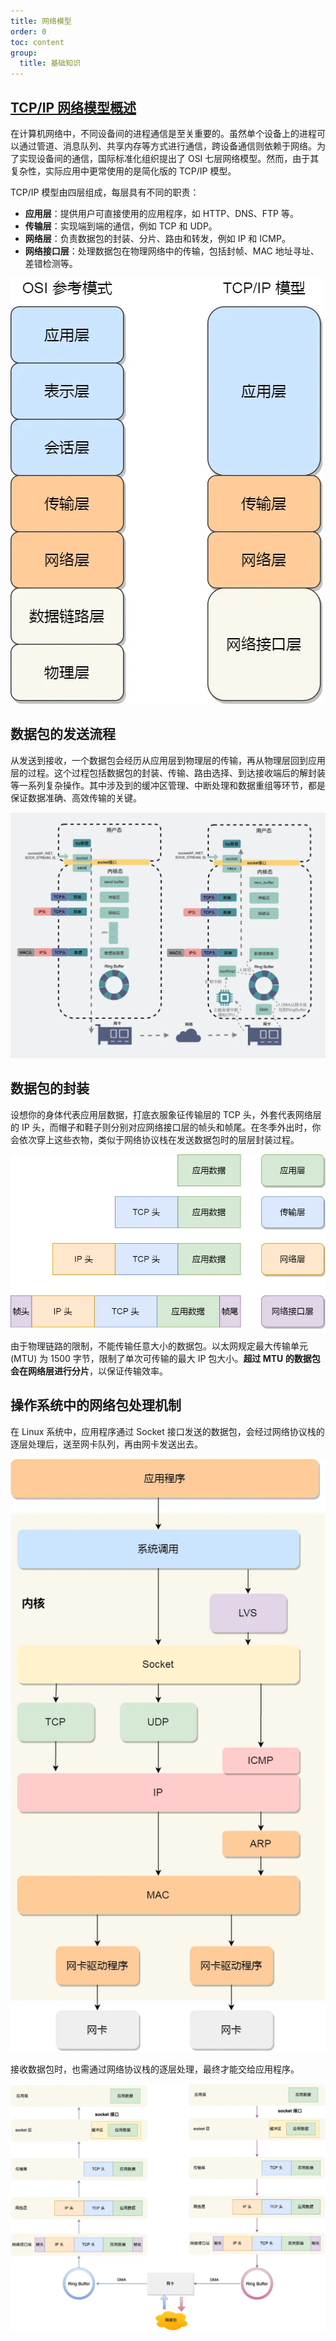 ```yaml
---
title: 网络模型
order: 0
toc: content
group:
  title: 基础知识
---
```


## [TCP/IP 网络模型概述](https://xiaolincoding.com/network/)

在计算机网络中，不同设备间的进程通信是至关重要的。虽然单个设备上的进程可以通过管道、消息队列、共享内存等方式进行通信，跨设备通信则依赖于网络。为了实现设备间的通信，国际标准化组织提出了 OSI 七层网络模型。然而，由于其复杂性，实际应用中更常使用的是简化版的 TCP/IP 模型。

TCP/IP 模型由四层组成，每层具有不同的职责：

- **应用层**：提供用户可直接使用的应用程序，如 HTTP、DNS、FTP 等。
- **传输层**：实现端到端的通信，例如 TCP 和 UDP。
- **网络层**：负责数据包的封装、分片、路由和转发，例如 IP 和 ICMP。
- **网络接口层**：处理数据包在物理网络中的传输，包括封帧、MAC 地址寻址、差错检测等。

![20240410163734](https://raw.githubusercontent.com/chuenwei0129/my-picgo-repo/master/me/20240410163734.png)

## 数据包的发送流程

从发送到接收，一个数据包会经历从应用层到物理层的传输，再从物理层回到应用层的过程。这个过程包括数据包的封装、传输、路由选择、到达接收端后的解封装等一系列复杂操作。其中涉及到的缓冲区管理、中断处理和数据重组等环节，都是保证数据准确、高效传输的关键。

![20240414164452](https://raw.githubusercontent.com/chuenwei0129/my-picgo-repo/master/me/20240414164452.png)

## 数据包的封装

设想你的身体代表应用层数据，打底衣服象征传输层的 TCP 头，外套代表网络层的 IP 头，而帽子和鞋子则分别对应网络接口层的帧头和帧尾。在冬季外出时，你会依次穿上这些衣物，类似于网络协议栈在发送数据包时的层层封装过程。

![20240410164156](https://raw.githubusercontent.com/chuenwei0129/my-picgo-repo/master/me/20240410164156.png)

由于物理链路的限制，不能传输任意大小的数据包。以太网规定最大传输单元 (MTU) 为 1500 字节，限制了单次可传输的最大 IP 包大小。**超过 MTU 的数据包会在网络层进行分片**，以保证传输效率。

## 操作系统中的网络包处理机制

在 Linux 系统中，应用程序通过 Socket 接口发送的数据包，会经过网络协议栈的逐层处理后，送至网卡队列，再由网卡发送出去。

![20240410164933](https://raw.githubusercontent.com/chuenwei0129/my-picgo-repo/master/me/20240410164933.png)

接收数据包时，也需通过网络协议栈的逐层处理，最终才能交给应用程序。

![20240410163626](https://raw.githubusercontent.com/chuenwei0129/my-picgo-repo/master/me/20240410163626.png)
